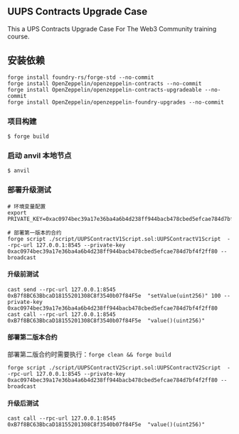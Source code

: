 ## UUPS Contracts Upgrade Case 

This a UPS Contracts Upgrade Case For The Web3 Community training course.

## 安装依赖

```shell
forge install foundry-rs/forge-std --no-commit
forge install OpenZeppelin/openzeppelin-contracts --no-commit
forge install OpenZeppelin/openzeppelin-contracts-upgradeable --no-commit
forge install OpenZeppelin/openzeppelin-foundry-upgrades --no-commit
```

### 项目构建

```shell
$ forge build
```

### 启动 anvil 本地节点

```shell
$ anvil
```

### 部署升级测试

```shell
# 环境变量配置
export PRIVATE_KEY=0xac0974bec39a17e36ba4a6b4d238ff944bacb478cbed5efcae784d7bf4f2ff80

# 部署第一版本的合约
forge script ./script/UUPSContractV1Script.sol:UUPSContractV1Script  --rpc-url 127.0.0.1:8545 --private-key 0xac0974bec39a17e36ba4a6b4d238ff944bacb478cbed5efcae784d7bf4f2ff80 --broadcast
```

#### 升级前测试
```shell
cast send --rpc-url 127.0.0.1:8545 0xB7f8BC63BbcaD18155201308C8f3540b07f84F5e  "setValue(uint256)" 100 --private-key 0xac0974bec39a17e36ba4a6b4d238ff944bacb478cbed5efcae784d7bf4f2ff80
cast call --rpc-url 127.0.0.1:8545 0xB7f8BC63BbcaD18155201308C8f3540b07f84F5e  "value()(uint256)"
```

#### 部署第二版本合约

部署第二版合约时需要执行：`forge clean && forge build`

```shell
forge script ./script/UUPSContractV2Script.sol:UUPSContractV2Script  --rpc-url 127.0.0.1:8545 --private-key 0xac0974bec39a17e36ba4a6b4d238ff944bacb478cbed5efcae784d7bf4f2ff80 --broadcast
```

#### 升级后测试
```shell
cast call --rpc-url 127.0.0.1:8545 0xB7f8BC63BbcaD18155201308C8f3540b07f84F5e  "value()(uint256)"
```
